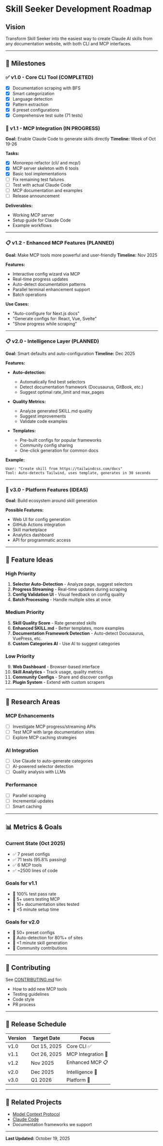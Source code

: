 # Skill Seeker Development Roadmap

## Vision
Transform Skill Seeker into the easiest way to create Claude AI skills from any documentation website, with both CLI and MCP interfaces.

---

## 🎯 Milestones

### ✅ v1.0 - Core CLI Tool (COMPLETED)
- [x] Documentation scraping with BFS
- [x] Smart categorization
- [x] Language detection
- [x] Pattern extraction
- [x] 6 preset configurations
- [x] Comprehensive test suite (71 tests)

### 🚧 v1.1 - MCP Integration (IN PROGRESS)
**Goal:** Enable Claude Code to generate skills directly
**Timeline:** Week of Oct 19-26

**Tasks:**
- [x] Monorepo refactor (cli/ and mcp/)
- [x] MCP server skeleton with 6 tools
- [x] Basic tool implementations
- [ ] Fix remaining test failures
- [ ] Test with actual Claude Code
- [ ] MCP documentation and examples
- [ ] Release announcement

**Deliverables:**
- Working MCP server
- Setup guide for Claude Code
- Example workflows

---

### 📋 v1.2 - Enhanced MCP Features (PLANNED)
**Goal:** Make MCP tools more powerful and user-friendly
**Timeline:** Nov 2025

**Features:**
- Interactive config wizard via MCP
- Real-time progress updates
- Auto-detect documentation patterns
- Parallel terminal enhancement support
- Batch operations

**Use Cases:**
- "Auto-configure for Next.js docs"
- "Generate configs for: React, Vue, Svelte"
- "Show progress while scraping"

---

### 📋 v2.0 - Intelligence Layer (PLANNED)
**Goal:** Smart defaults and auto-configuration
**Timeline:** Dec 2025

**Features:**
- **Auto-detection:**
  - Automatically find best selectors
  - Detect documentation framework (Docusaurus, GitBook, etc.)
  - Suggest optimal rate_limit and max_pages

- **Quality Metrics:**
  - Analyze generated SKILL.md quality
  - Suggest improvements
  - Validate code examples

- **Templates:**
  - Pre-built configs for popular frameworks
  - Community config sharing
  - One-click generation for common docs

**Example:**
```
User: "Create skill from https://tailwindcss.com/docs"
Tool: Auto-detects Tailwind, uses template, generates in 30 seconds
```

---

### 💭 v3.0 - Platform Features (IDEAS)
**Goal:** Build ecosystem around skill generation

**Possible Features:**
- Web UI for config generation
- GitHub Actions integration
- Skill marketplace
- Analytics dashboard
- API for programmatic access

---

## 🎨 Feature Ideas

### High Priority
1. **Selector Auto-Detection** - Analyze page, suggest selectors
2. **Progress Streaming** - Real-time updates during scraping
3. **Config Validation UI** - Visual feedback on config quality
4. **Batch Processing** - Handle multiple sites at once

### Medium Priority
5. **Skill Quality Score** - Rate generated skills
6. **Enhanced SKILL.md** - Better templates, more examples
7. **Documentation Framework Detection** - Auto-detect Docusaurus, VuePress, etc.
8. **Custom Categories AI** - Use AI to suggest categories

### Low Priority
9. **Web Dashboard** - Browser-based interface
10. **Skill Analytics** - Track usage, quality metrics
11. **Community Configs** - Share and discover configs
12. **Plugin System** - Extend with custom scrapers

---

## 🔬 Research Areas

### MCP Enhancements
- [ ] Investigate MCP progress/streaming APIs
- [ ] Test MCP with large documentation sites
- [ ] Explore MCP caching strategies

### AI Integration
- [ ] Use Claude to auto-generate categories
- [ ] AI-powered selector detection
- [ ] Quality analysis with LLMs

### Performance
- [ ] Parallel scraping
- [ ] Incremental updates
- [ ] Smart caching

---

## 📊 Metrics & Goals

### Current State (Oct 2025)
- ✅ 7 preset configs
- ✅ 71 tests (95.8% passing)
- ✅ 6 MCP tools
- ✅ ~2500 lines of code

### Goals for v1.1
- 🎯 100% test pass rate
- 🎯 5+ users testing MCP
- 🎯 10+ documentation sites tested
- 🎯 <5 minute setup time

### Goals for v2.0
- 🎯 50+ preset configs
- 🎯 Auto-detection for 80%+ of sites
- 🎯 <1 minute skill generation
- 🎯 Community contributions

---

## 🤝 Contributing

See [CONTRIBUTING.md](CONTRIBUTING.md) for:
- How to add new MCP tools
- Testing guidelines
- Code style
- PR process

---

## 📅 Release Schedule

| Version | Target Date | Focus |
|---------|-------------|-------|
| v1.0 | Oct 15, 2025 | Core CLI ✅ |
| v1.1 | Oct 26, 2025 | MCP Integration 🚧 |
| v1.2 | Nov 2025 | Enhanced MCP 📋 |
| v2.0 | Dec 2025 | Intelligence 💭 |
| v3.0 | Q1 2026 | Platform 💭 |

---

## 🔗 Related Projects

- [Model Context Protocol](https://modelcontextprotocol.io/)
- [Claude Code](https://claude.ai/code)
- Documentation frameworks we support

---

**Last Updated:** October 19, 2025
